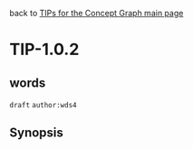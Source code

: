 back to [TIPs for the Concept Graph main page](https://github.com/wds4/tapestry-protocol/blob/main/tips/concept-graph/README.md)

TIP-1.0.2
=====

words
---

`draft` `author:wds4`

## Synopsis
